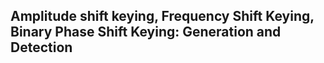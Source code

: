 ## Amplitude shift keying, Frequency Shift Keying, Binary Phase Shift Keying: Generation and Detection
